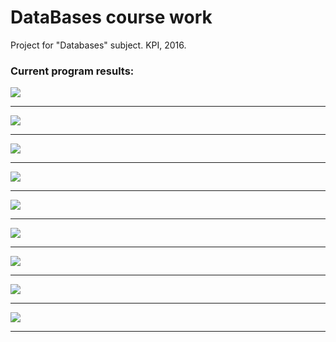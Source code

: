 # DataBases course work
Project for "Databases" subject. KPI, 2016.

### Current program results:
<img src="http://i.imgur.com/H0KULL8.png"></img><br><hr>
<img src="http://i.imgur.com/t0I5V1j.png"></img><br><hr>
<img src="http://i.imgur.com/AKLSyFw.png"></img><br><hr>
<img src="http://i.imgur.com/NwTtCHU.png"></img><br><hr>
<img src="http://i.imgur.com/PqbXuJg.png"></img><br><hr>
<img src="http://i.imgur.com/xhYRPgV.png"></img><br><hr>
<img src="http://i.imgur.com/cpz44t9.png"></img><br><hr>
<img src="http://i.imgur.com/AD2Ipf9.png"></img><br><hr>
<img src="http://i.imgur.com/DvIfLLx.png"></img><br><hr>
